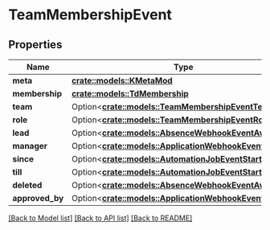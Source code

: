 # TeamMembershipEvent

## Properties

Name | Type | Description | Notes
------------ | ------------- | ------------- | -------------
**meta** | [**crate::models::KMetaMod**](KMetaMod.md) |  | 
**membership** | [**crate::models::TdMembership**](TD_Membership.md) |  | 
**team** | Option<[**crate::models::TeamMembershipEventTeam**](TeamMembershipEvent_team.md)> |  | [optional]
**role** | Option<[**crate::models::TeamMembershipEventRole**](TeamMembershipEvent_role.md)> |  | [optional]
**lead** | Option<[**crate::models::AbsenceWebhookEventAvailable**](AbsenceWebhookEvent_available.md)> |  | [optional]
**manager** | Option<[**crate::models::ApplicationWebhookEventOwner**](ApplicationWebhookEvent_owner.md)> |  | [optional]
**since** | Option<[**crate::models::AutomationJobEventStartTime**](AutomationJobEvent_startTime.md)> |  | [optional]
**till** | Option<[**crate::models::AutomationJobEventStartTime**](AutomationJobEvent_startTime.md)> |  | [optional]
**deleted** | Option<[**crate::models::AbsenceWebhookEventAvailable**](AbsenceWebhookEvent_available.md)> |  | [optional]
**approved_by** | Option<[**crate::models::ApplicationWebhookEventOwner**](ApplicationWebhookEvent_owner.md)> |  | [optional]

[[Back to Model list]](../README.md#documentation-for-models) [[Back to API list]](../README.md#documentation-for-api-endpoints) [[Back to README]](../README.md)


